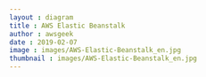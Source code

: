 ```yaml
---
layout : diagram
title : AWS Elastic Beanstalk
author : awsgeek
date : 2019-02-07
image : images/AWS-Elastic-Beanstalk_en.jpg
thumbnail : images/AWS-Elastic-Beanstalk_en.jpg
---
```

